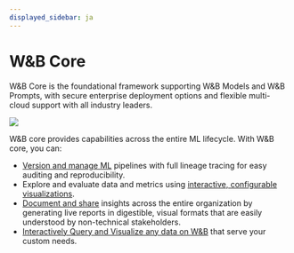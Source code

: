 ```yaml
---
displayed_sidebar: ja
---
```


# W&B Core
W&B Core is the foundational framework supporting W&B Models and W&B Prompts, with secure enterprise deployment options and flexible multi-cloud support with all industry leaders. 

![](/images/wb_marketing/wb_core.png)

W&B core provides capabilities across the entire ML lifecycle. With W&B core, you can:

- [Version and manage ML](./artifacts/intro.md) pipelines with full lineage tracing for easy auditing and reproducibility.
- Explore and evaluate data and metrics using [interactive, configurable visualizations](./tables/intro.md).
- [Document and share](./reports/intro.md) insights across the entire organization by generating live reports in digestible, visual formats that are easily understood by non-technical stakeholders.
- [Interactively Query and Visualize any data on W&B](./weave/intro.md) that serve your custom needs.

